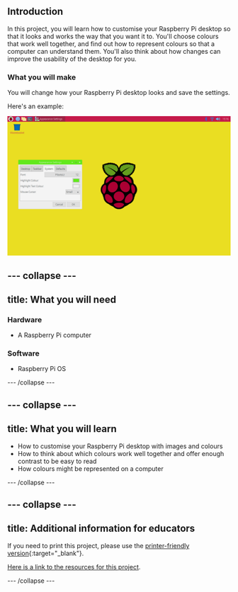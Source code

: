 ## Introduction

In this project, you will learn how to customise your Raspberry Pi desktop so that it looks and works the way that you want it to. You'll choose colours that work well together, and find out how to represent colours so that a computer can understand them. You'll also think about how changes can improve the usability of the desktop for you.

### What you will make

You will change how your Raspberry Pi desktop looks and save the settings.

Here's an example:

![Complete project](images/showcase-static2.png)

--- collapse ---
---
title: What you will need
---
### Hardware

+ A Raspberry Pi computer

### Software

+ Raspberry Pi OS

--- /collapse ---

--- collapse ---
---
title: What you will learn
---

+ How to customise your Raspberry Pi desktop with images and colours
+ How to think about which colours work well together and offer enough contrast to be easy to read
+ How colours might be represented on a computer

--- /collapse ---

--- collapse ---
---
title: Additional information for educators
---

If you need to print this project, please use the [printer-friendly version](https://projects.raspberrypi.org/en/projects/custom-pi-desktop/print){:target="_blank"}.

[Here is a link to the resources for this project](http://rpf.io/custom-pi-desktop-go).

--- /collapse ---
